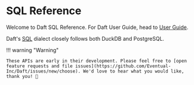 # SQL Reference

Welcome to Daft SQL Reference. For Daft User Guide, head to [User Guide](../index.md).

Daft's [SQL](https://en.wikipedia.org/wiki/SQL) dialect closely follows both DuckDB and PostgreSQL.

!!! warning "Warning"

    These APIs are early in their development. Please feel free to [open feature requests and file issues](https://github.com/Eventual-Inc/Daft/issues/new/choose). We'd love to hear what you would like, thank you! 🤘
